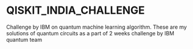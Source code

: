 # QISKIT_INDIA_CHALLENGE
Challenge by IBM on quantum machine learning algorithm.
These are my solutions of quantum circuits as a part of 2 weeks challenge by IBM quantum team  
